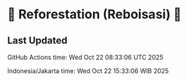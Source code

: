 
# 🌳 Reforestation (Reboisasi) 🌲

## Last Updated

GitHub Actions time: Wed Oct 22 08:33:06 UTC 2025

Indonesia/Jakarta time: Wed Oct 22 15:33:06 WIB 2025
